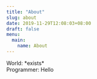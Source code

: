 ```yaml
---
title: "About"
slug: about
date: 2019-11-29T12:08:03+08:00
draft: false
menu:
  main:
    name: About
---
```


World: \*exists\* \
Programmer: Hello
